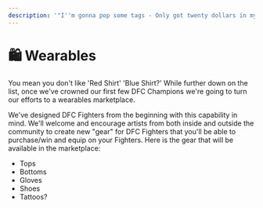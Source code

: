 ```yaml
---
description: '"I''m gonna pop some tags - Only got twenty dollars in my pocket." - Macklemore'
---
```


# 🛍 Wearables

You mean you don't like 'Red Shirt' 'Blue Shirt?' While further down on the list, once we've crowned our first few DFC Champions we're going to turn our efforts to a wearables marketplace.

We've designed DFC Fighters from the beginning with this capability in mind. We'll welcome and encourage artists from both inside and outside the community to create new "gear" for DFC Fighters that you'll be able to purchase/win and equip on your Fighters. Here is the gear that will be available in the marketplace:

* Tops
* Bottoms
* Gloves
* Shoes
* Tattoos?&#x20;
